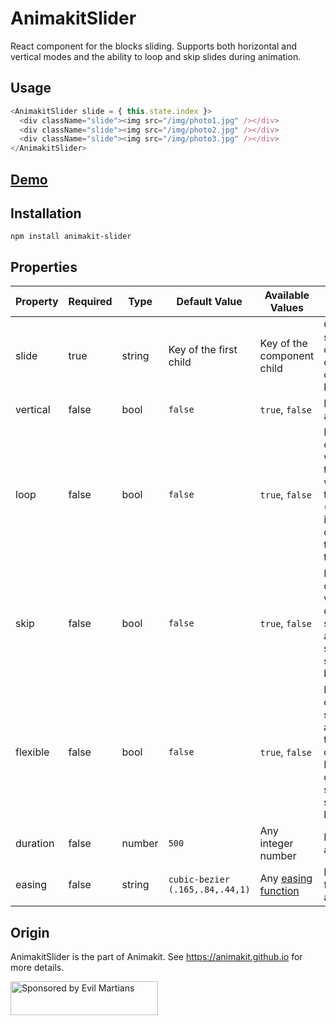 # AnimakitSlider

React component for the blocks sliding.
Supports both horizontal and vertical modes and the ability to loop and skip slides during animation.

## Usage

```javascript
<AnimakitSlider slide = { this.state.index }>
  <div className="slide"><img src="/img/photo1.jpg" /></div>
  <div className="slide"><img src="/img/photo2.jpg" /></div>
  <div className="slide"><img src="/img/photo3.jpg" /></div>
</AnimakitSlider>
```

## [Demo](https://animakit.github.io/#/slider)

## Installation

```
npm install animakit-slider
```

## Properties

| Property | Required | Type | Default Value  | Available Values  | Description |
| ----- | ----- | ----- | ----- | ----- | ----- |
| slide | true | string | Key of the first child | Key of the component child | Current visible slide, that contains a child with the corresponding key  |
| vertical | false | bool | `false` | `true`, `false` | Direction of animation |
| loop | false | bool | `false` | `true`, `false` | If true, the component will choose the shortest way between the slides. (For example, it will animate directly from the last slide to first) |
| skip | false | bool | `false` | `true`, `false` | If true, the component will animate directly to the selected slide and will not show the slides located between |
| flexible | false | bool | `false` | `true`, `false` | If true, the component size automatically to fit the current slide. By default, the component selects the size of the largest slide. |
| duration | false | number | `500` | Any integer number | Duration of animation |
| easing | false | string | `cubic-bezier (.165,.84,.44,1)` | Any [easing function](http://easings.net/) | Easing function of animation |


## Origin

AnimakitSlider is the part of Animakit.
See https://animakit.github.io for more details.

<a href="https://evilmartians.com/?utm_source=animakit">
  <img src="https://evilmartians.com/badges/sponsored-by-evil-martians.svg"
       alt="Sponsored by Evil Martians" width="236" height="54">
</a>
